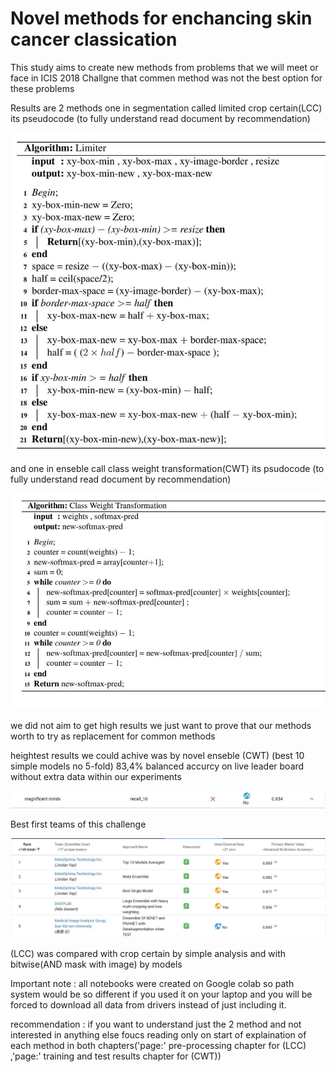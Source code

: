 # Novel methods for enchancing skin cancer classication

This study aims to create new methods from problems that we will meet or face in ICIS 2018 Challgne that commen method was not the best option for these problems

Results are 2 methods one in segmentation called limited crop certain(LCC) its pseudocode (to fully understand read document by recommendation)

![](LCC.jpg) 

and one in enseble call class weight transformation(CWT) its psudocode  (to fully understand read document by recommendation) 

![](CWT.jpg)   

we did not aim to get high results we just want to prove that our methods worth to try as replacement for common methods 

heightest results we could achive was by novel enseble (CWT) (best 10 simple models no 5-fold) 83,4% balanced accurcy on live leader board without extra data within our experiments

![](Our_team.jpg)

Best first teams of this challenge

![](Teams.jpg)


(LCC) was compared with crop certain by simple analysis and with bitwise(AND mask with image) by models

Important note : all notebooks were created on Google colab so path system would be so different if you used it on your laptop and you will be forced to download all data from drivers instead of just including it.

recommendation : if you want to understand just the 2 method and not interested in anything else foucs reading only on start of explaination of each method in both chapters('page:' pre-processing chapter for (LCC) ,'page:' training and test results chapter for (CWT)) 
